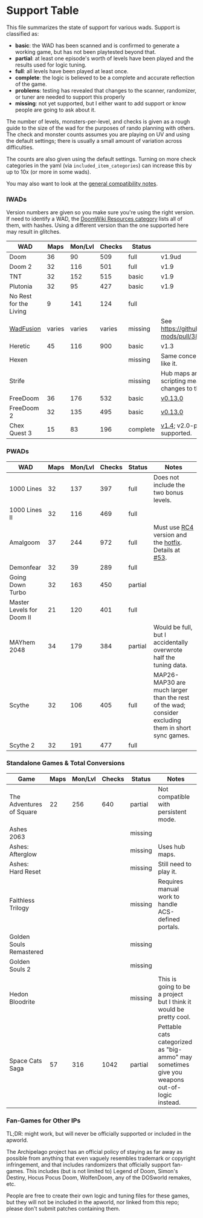 # Support Table

This file summarizes the state of support for various wads. Support is classified as:

- **basic**: the WAD has been scanned and is confirmed to generate a working game,
  but has not been playtested beyond that.
- **partial**: at least one episode's worth of levels have been played and
  the results used for logic tuning.
- **full**: all levels have been played at least once.
- **complete**: the logic is believed to be a complete and accurate reflection of the game.
- **problems**: testing has revealed that changes to the scanner, randomizer, or tuner are needed to support this properly
- **missing**: not yet supported, but I either want to add support or know people are going to ask about it.

The number of levels, monsters-per-level, and checks is given as a rough guide
to the size of the wad for the purposes of rando planning with others. The check
and monster counts assumes you are playing on UV and using the default settings;
there is usually a small amount of variation across difficulties.

The counts are also given using the default settings. Turning on more check
categories in the yaml (via `included_item_categories`) can increase this by up
to 10x (or more in some wads).

You may also want to look at the [general compatibility notes](./compatibility.md).

### IWADs

Version numbers are given so you make sure you're using the right version. If
need to identify a WAD, the [DoomWiki Resources category](https://doomwiki.org/wiki/Category:Resources)
lists all of them, with hashes. Using a different version than the one supported
here may result in glitches.

| WAD          | Maps | Mon/Lvl | Checks | Status | Notes |
| ------------ | ---- | ------- | ------ | ------ | ----- |
| Doom         |   36 |      90 | 509    | full   | v1.9ud |
| Doom 2       |   32 |     116 | 501    | full   | v1.9 |
| TNT          |   32 |     152 | 515    | basic  | v1.9 |
| Plutonia     |   32 |      95 | 427    | basic  | v1.9 |
| No Rest for the Living | 9 | 141 | 124 | full | |
| [WadFusion](https://github.com/Owlet7/wadfusion) | varies | varies | varies | missing | See https://github.com/ToxicFrog/doom-mods/pull/38 |
| Heretic      |   45 |     116 |    900 | basic  | v1.3 |
| Hexen        | | | | missing | Same concerns as Strife, plus I don't like it. |
| Strife       | | | | missing | Hub maps and complicated level scripting mean this may need changes to the generator. |
| FreeDoom     |   36 |     176 |    532 | basic | [v0.13.0](https://freedoom.github.io/download.html) |
| FreeDoom 2   |   32 |     135 |    495 | basic | [v0.13.0](https://freedoom.github.io/download.html) |
| Chex Quest 3 |   15 |      83 |    196 | complete | [v1.4](https://www.chexquest3.com/downloads/); v2.0-prerelease is not yet supported. |

### PWADs

| WAD              | Maps | Mon/Lvl | Checks | Status | Notes |
| ---------------- | ---- | ------- | ------ | ------ | ----- |
| 1000 Lines       |   32 |     137 | 397 | full | Does not include the two bonus levels. |
| 1000 Lines II    |   32 |     116 | 469 | full | |
| Amalgoom         |   37 |     244 | 972 | full | Must use [RC4](https://www.doomworld.com/forum/topic/152974-amalgoom-rc4-sandy-petersen-interview) version and the [hotfix](https://www.doomworld.com/forum/post/2965170). Details at [#53](https://github.com/ToxicFrog/doom-mods/pull/53). |
| Demonfear        |   32 |      39 | 289 | full | |
| Going Down Turbo |   32 |     163 | 450 | partial | |
| Master Levels for Doom II | 21 | 120 | 401 | full | |
| MAYhem 2048      |   34 |     179 | 384 | partial | Would be full, but I accidentally overwrote half the tuning data. |
| Scythe           |   32 |     106 | 405 | full | MAP26-MAP30 are much larger than the rest of the wad; consider excluding them in short sync games. |
| Scythe 2         |   32 |     191 | 477 | full | |

### Standalone Games & Total Conversions

| Game                     | Maps | Mon/Lvl | Checks | Status | Notes |
| ------------------------ | ---- | ------- | ------ | ------ | ----- |
| The Adventures of Square | 22 | 256 | 640 | partial | Not compatible with persistent mode. |
| Ashes 2063               | | | | missing | |
| Ashes: Afterglow         | | | | missing | Uses hub maps. |
| Ashes: Hard Reset        | | | | missing | Still need to play it. |
| Faithless Trilogy        | | | | missing | Requires manual work to handle ACS-defined portals. |
| Golden Souls Remastered  | | | | missing | |
| Golden Souls 2           | | | | missing | |
| Hedon Bloodrite          | | | | missing | This is going to be a project but I think it would be pretty cool. |
| Space Cats Saga          | 57 | 316 | 1042 | partial | Pettable cats categorized as "big-ammo" may sometimes give you weapons out-of-logic instead. |

### Fan-Games for Other IPs

TL;DR: might work, but will never be officially supported or included in the
apworld.

The Archipelago project has an official policy of staying as far away as possible
from anything that even vaguely resembles trademark or copyright infringement,
and that includes randomizers that officially support fan-games. This includes
(but is not limited to) Legend of Doom, Simon's Destiny, Hocus Pocus Doom,
WolfenDoom, any of the DOSworld remakes, etc.

People are free to create their own logic and tuning files for these games, but
they will not be included in the apworld, nor linked from this repo; please don't
submit patches containing them.
